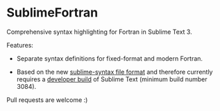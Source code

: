SublimeFortran
==============

Comprehensive syntax highlighting for Fortran in Sublime Text 3.

Features:

 - Separate syntax definitions for fixed-format and modern Fortran.

 - Based on the new
   [sublime-syntax file format](http://www.sublimetext.com/docs/3/syntax.html)
   and therefore currently requires a [developer build](http://www.sublimetext.com/3dev)
   of Sublime Text (minimum build number 3084).

Pull requests are welcome :)
